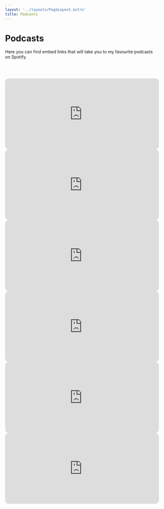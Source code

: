```yaml
---
layout: '../layouts/PageLayout.astro'
title: Podcasts
---
```


<h1 class="font-bold text-3xl text-center p-4">Podcasts</h1>

<main class="container mt-8 ml-32">

Here you can find embed links that will take you to my favourite podcasts on Spotify.

<br><br>
  
<iframe 
    style="border-radius:12px" 
    alt="Work Life With Adam Grant"
    src="https://open.spotify.com/embed/show/4eylg9GZJOVvUhTynt4jjA?utm_source=generator" 
    width="100%" 
    height="232" 
    frameBorder="0" 
    allowfullscreen="" 
    allow="autoplay; clipboard-write; encrypted-media; fullscreen; picture-in-picture"></iframe>
<br>
  
<iframe 
    style="border-radius:12px" 
    alt="Deep Questions With Cal Newport"
    src="https://open.spotify.com/embed/show/0e9lFr3AdJByoBpM6tAbxD?utm_source=generator" 
    width="100%" 
    height="232" 
    frameBorder="0" 
    allowfullscreen="" 
    allow="autoplay; clipboard-write; encrypted-media; fullscreen; picture-in-picture" 
    loading="lazy"></iframe>
<br>

<iframe 
    style="border-radius:12px" 
    alt="No Stupid Questions"
    src="https://open.spotify.com/embed/show/6Z49m4VQ4TfQ28Cnl42yiT?utm_source=generator" 
    width="100%" 
    height="232" 
    frameBorder="0" 
    allowfullscreen="" 
    allow="autoplay; clipboard-write; encrypted-media; fullscreen; picture-in-picture"></iframe>

<br>

<iframe 
    style="border-radius:12px"
    alt="The Ranveer Show" 
    src="https://open.spotify.com/embed/show/6ZcvVBPQ2ToLXEWVbaw59P?utm_source=generator" 
    width="100%" 
    height="232" 
    frameBorder="0" 
    allowfullscreen="" 
    allow="autoplay; clipboard-write; encrypted-media; fullscreen; picture-in-picture">
</iframe>

<br>

<iframe 
    style="border-radius:12px"
    alt="Being Well with Dr Rick Hanson and Forrest Hanson"
    src="https://open.spotify.com/embed/show/5d87ZU1XY0fpdYNSEwXLVQ?utm_source=generator" 
    width="100%" 
    height="232" 
    frameBorder="0" 
    allowfullscreen="" 
    allow="autoplay; clipboard-write; encrypted-media; fullscreen; picture-in-picture"></iframe>

<br>

<iframe 
    style="border-radius:12px"
    alt="Skeptic's Path to Enlightenment" 
    src="https://open.spotify.com/embed/show/2LZPT1To5ziuPPbEVDtVhZ?utm_source=generator" 
    width="100%" 
    height="232" 
    frameBorder="0" 
    allowfullscreen="" 
    allow="autoplay; clipboard-write; encrypted-media; fullscreen; picture-in-picture">
</iframe>
</main>

<br><br>
